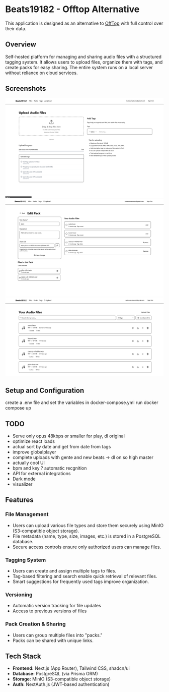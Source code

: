 # Beats19182 - Offtop Alternative

This application is designed as an alternative to [OffTop](https://offtop.com/) with full control over their data. 

## Overview
Self-hosted platform for managing and sharing audio files with a structured tagging system. It allows users to upload files, organize them with tags, and create packs for easy sharing. The entire system runs on a local server without reliance on cloud services.

## Screenshots

![Screenshot 1](./public/upload.png)
![Screenshot 2](./public/edit-pack.png)
![Screenshot 3](./public/files.png)

## Setup and Configuration

create a .env file and set the variables in docker-compose.yml
run docker compose up

## TODO

- Serve only opus 48kbps or smaller for play, dl original
- optimize react loads
- actual sort by date and get from date from tags
- improve globalplayer
- complete uploads with gente and new beats -> dl on so high master
- actually cool  UI
- bpm and key ? automatic recgnition
- API for external integrations
- Dark mode
- visualizer

## Features

### File Management
- Users can upload various file types and store them securely using MinIO (S3-compatible object storage).
- File metadata (name, type, size, images, etc.) is stored in a PostgreSQL database.
- Secure access controls ensure only authorized users can manage files.

### Tagging System
- Users can create and assign multiple tags to files.
- Tag-based filtering and search enable quick retrieval of relevant files.
- Smart suggestions for frequently used tags improve organization.

### Versioning
- Automatic version tracking for file updates
- Access to previous versions of files

### Pack Creation & Sharing
- Users can group multiple files into "packs."
- Packs can be shared with unique links.

## Tech Stack
- **Frontend:** Next.js (App Router), Tailwind CSS, shadcn/ui
- **Database:** PostgreSQL (via Prisma ORM)
- **Storage:** MinIO (S3-compatible object storage)
- **Auth:** NextAuth.js (JWT-based authentication)
